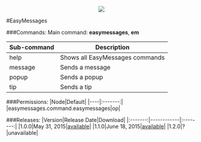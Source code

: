 <p align="center">
  <img src="https://raw.githubusercontent.com/Gamecrafter/PocketMine-Plugins/master/EasyMessages/images/icon.png?raw=true"/>
</p>
#EasyMessages

###Commands:
Main command: **easymessages**, **em**

|Sub-command|Description|
|-----------|-----------|
|help|Shows all EasyMessages commands|
|message|Sends a message|
|popup|Sends a popup|
|tip|Sends a tip|

###Permissions:
|Node|Default|
|----|:-------:|
|easymessages.command.easymessages|op|

###Releases:
|Version|Release Date|Download|
|:-------:|------------|:--------:|
|1.0.0|May 31, 2015|[available](http://forums.pocketmine.net/plugins/easymessages.1208/download?version=2281)|
|1.1.0|June 18, 2015|[available](http://forums.pocketmine.net/plugins/easymessages.1208/download?version=2357)|
|1.2.0|?|unavailable|
